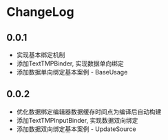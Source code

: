 # ChangeLog

## 0.0.1
+ 实现基本绑定机制
+ 添加TextTMPBinder, 实现数据单向绑定
+ 添加数据单向绑定基本案例 - BaseUsage

## 0.0.2
+ 优化数据绑定编辑器数据缓存时间点为编译后自动构建
+ 添加TextTMPInputBinder, 实现数据双向绑定
+ 添加数据双向绑定基本案例 - UpdateSource